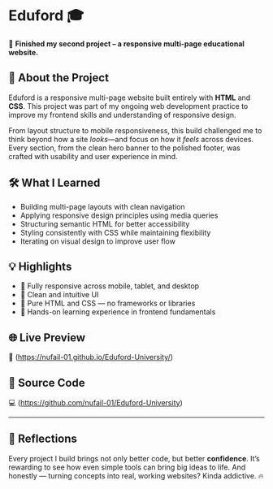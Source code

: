 # Eduford 🎓

🎯 **Finished my second project – a responsive multi-page educational website.**

## 🚀 About the Project

Eduford is a responsive multi-page website built entirely with **HTML** and **CSS**. This project was part of my ongoing web development practice to improve my frontend skills and understanding of responsive design.

From layout structure to mobile responsiveness, this build challenged me to think beyond how a site *looks*—and focus on how it *feels* across devices. Every section, from the clean hero banner to the polished footer, was crafted with usability and user experience in mind.

## 🛠 What I Learned

- Building multi-page layouts with clean navigation
- Applying responsive design principles using media queries
- Structuring semantic HTML for better accessibility
- Styling consistently with CSS while maintaining flexibility
- Iterating on visual design to improve user flow

## 💡 Highlights

- 🔹 Fully responsive across mobile, tablet, and desktop
- 🔹 Clean and intuitive UI
- 🔹 Pure HTML and CSS — no frameworks or libraries
- 🔹 Hands-on learning experience in frontend fundamentals

## 🌐 Live Preview

🔗 (https://nufail-01.github.io/Eduford-University/)

## 📂 Source Code

💻 (https://github.com/nufail-01/Eduford-University)

---

## 🧠 Reflections

Every project I build brings not only better code, but better **confidence**. It’s rewarding to see how even simple tools can bring big ideas to life. And honestly — turning concepts into real, working websites? Kinda addictive. 🔥
